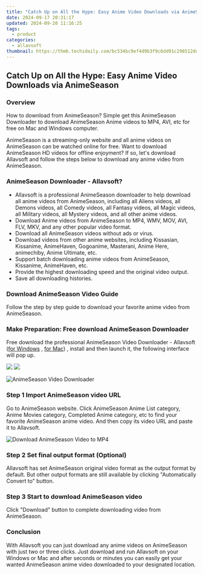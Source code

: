 ```yaml
---
title: "Catch Up on All the Hype: Easy Anime Video Downloads via AnimeSeason"
date: 2024-09-17 20:31:17
updated: 2024-09-20 11:16:25
tags:
  - product
categories:
  - allavsoft
thumbnail: https://thmb.techidaily.com/bc534bc9ef4d9b3f9c6dd91c298512dc6fbda892688583d91964121896089fd7.jpg
---
```


## Catch Up on All the Hype: Easy Anime Video Downloads via AnimeSeason

### Overview

How to download from AnimeSeason? Simple get this AnimeSeason Downloader to download AnimeSeason Anime videos to MP4, AVI, etc for free on Mac and Windows computer.

AnimeSeason is a streaming-only website and all anime videos on AnimeSeason can be watched online for free. Want to download AnimeSeason HD videos for offline enjoyment? If so, let's download Allavsoft and follow the steps below to download any anime video from AnimeSeason.

### AnimeSeason Downloader - Allavsoft?

* Allavsoft is a professional AnimeSeason downloader to help download all anime videos from AnimeSeason, including all Aliens videos, all Demons videos, all Comedy videos, all Fantasy videos, all Magic videos, all Military videos, all Mystery videos, and all other anime videos.
* Download Anime videos from AnimeSeason to MP4, WMV, MOV, AVI, FLV, MKV, and any other popular video format.
* Download all AnimeSeason videos without ads or virus.
* Download videos from other anime websites, including Kissasian, Kissanime, AnimeHaven, Gogoanime, Masterani, Anime Here, animechiby, Anime Ultimate, etc.
* Support batch downloading anime videos from AnimeSeason, Kissanime, AnimeHaven, etc.
* Provide the highest downloading speed and the original video output.
* Save all downloading histories.

### Download AnimeSeason Video Guide

Follow the step by step guide to download your favorite anime video from AnimeSeason.

### Make Preparation: Free download AnimeSeason Downloader

Free download the professional AnimeSeason Video Downloader - Allavsoft ([for Windows](https://tools.techidaily.com/allavsoft/products/) , [for Mac](https://tools.techidaily.com/allavsoft/products/)) , install and then launch it, the following interface will pop up.

[![](https://www.allavsoft.com/how-to/../images/how-to/free-download-win.jpg)](https://tools.techidaily.com/allavsoft/products/) [![](https://www.allavsoft.com/how-to/../images/how-to/free-download-mac.jpg)](https://tools.techidaily.com/allavsoft/products/)

![AnimeSeason Video Downloader](https://www.allavsoft.com/how-to/../images/allavsoft/screen-shot-600.jpg)

### Step 1 Import AnimeSeason video URL

Go to AnimeSeason website. Click AnimeSeason Anime List category, Anime Movies category, Completed Anime category, etc to find your favorite AnimeSeason anime video. And then copy its video URL and paste it to Allavsoft.

![Download AnimeSeason Video to MP4](https://www.allavsoft.com/how-to/../images/how-to/download-rtmp-video/download-rtmp-video.jpg)

### Step 2 Set final output format (Optional)

Allavsoft has set AnimeSeason original video format as the output format by default. But other output formats are still available by clicking "Automatically Convert to" button.

### Step 3 Start to download AnimeSeason video

Click "Download" button to complete downloading video from AnimeSeason.

### Conclusion

With Allavsoft you can just download any anime videos on AnimeSeason with just two or three clicks. Just download and run Allavsoft on your Windows or Mac and after seconds or minutes you can easily get your wanted AnimeSeason anime video downloaded to your designated location.

<ins class="adsbygoogle"
     style="display:block"
     data-ad-format="autorelaxed"
     data-ad-client="ca-pub-7571918770474297"
     data-ad-slot="1223367746"></ins>



<ins class="adsbygoogle"
     style="display:block"
     data-ad-client="ca-pub-7571918770474297"
     data-ad-slot="8358498916"
     data-ad-format="auto"
     data-full-width-responsive="true"></ins>

